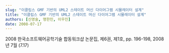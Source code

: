 ```yaml
---
slug: "이클립스 GMF 기반의 UML2 스테이트 머신 다이어그램 시뮬레이터 설계"
title: "이클립스 GMF 기반의 UML2 스테이트 머신 다이어그램 시뮬레이터 설계"
authors: [신영술, 맹한민, 이우진]
date: 2008-07-17
---
```


2008 한국소프트웨어공학기술 합동워크샵 논문집, 제6권, 제1호, pp. 196-198, 2008년 7월 (7.17)
